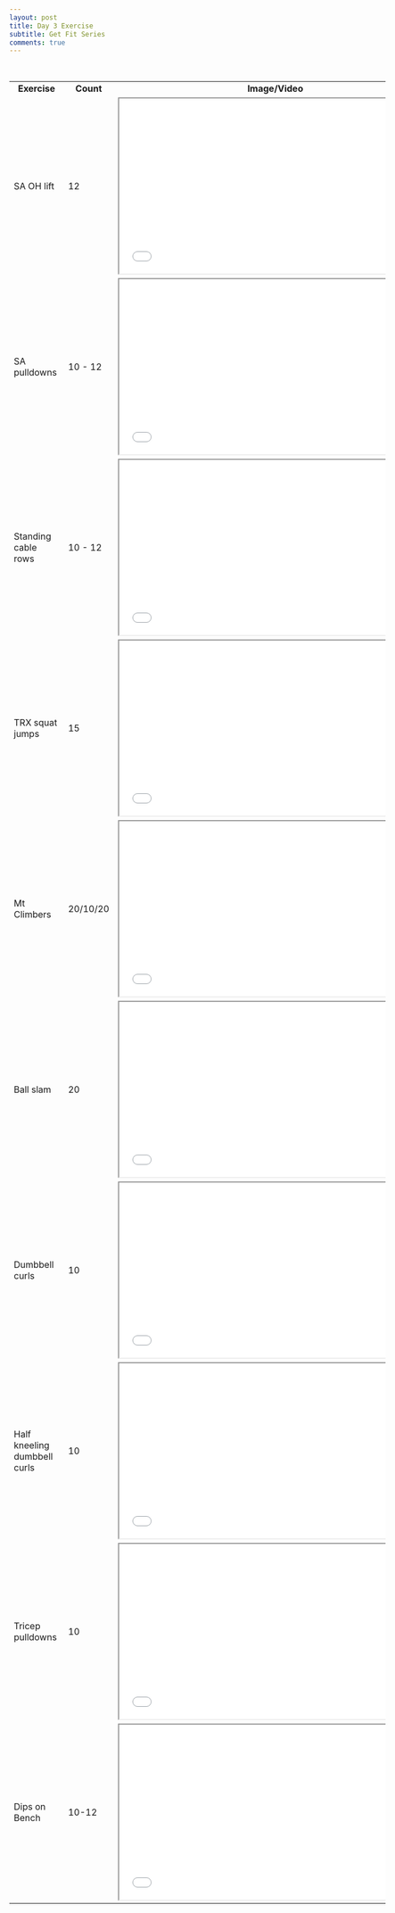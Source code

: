 ```yaml
---
layout: post
title: Day 3 Exercise
subtitle: Get Fit Series
comments: true
---
```

<p>&nbsp;</p>
<table style="width: 675px;">
<tbody>
<tr style="height: 18px;">
<td style="width: 70px; text-align: center; height: 18px;"><strong>Exercise</strong></td>
<td style="width: 53px; text-align: center; height: 18px;"><strong>Count</strong></td>
<td style="width: 608px; text-align: center; height: 18px;"><strong>Image/Video</strong></td>
</tr>
<tr style="height: 319px;">
<td style="width: 70px; height: 319px;">SA OH lift&nbsp;</td>
<td style="width: 53px; height: 319px;">12</td>
<td style="width: 608px; height: 319px;"><iframe src="//www.youtube.com/embed/NVnyDQqmhPo" width="560" height="314" allowfullscreen="allowfullscreen"></iframe></td>
</tr>
<tr style="height: 319px;">
<td style="width: 70px; height: 319px;">SA pulldowns&nbsp;</td>
<td style="width: 53px; height: 319px;">10 - 12</td>
<td style="width: 608px; height: 319px;"><iframe src="//www.youtube.com/embed/r34PR1mxzmU" width="560" height="314" allowfullscreen="allowfullscreen"></iframe></td>
</tr>
<tr style="height: 17px;">
<td style="width: 70px; height: 17px;">Standing cable rows&nbsp;</td>
<td style="width: 53px; height: 17px;">10 - 12</td>
<td style="width: 608px; height: 17px;"><iframe src="//www.youtube.com/embed/2qd1uw2t7xM" width="560" height="314" allowfullscreen="allowfullscreen"></iframe></td>
</tr>
<tr style="height: 18px;">
<td style="width: 70px; height: 18px;">TRX squat jumps</td>
<td style="width: 53px; height: 18px;">15</td>
<td style="width: 608px; height: 18px;"><iframe src="//www.youtube.com/embed/3qi0s7bINug" width="560" height="314" allowfullscreen="allowfullscreen"></iframe></td>
</tr>
<tr style="height: 18px;">
<td style="width: 70px; height: 18px;">Mt Climbers</td>
<td style="width: 53px; height: 18px;">20/10/20</td>
<td style="width: 608px; height: 18px;"><iframe src="//www.youtube.com/embed/nmwgirgXLYM" width="560" height="314" allowfullscreen="allowfullscreen"></iframe></td>
</tr>
<tr style="height: 18px;">
<td style="width: 70px; height: 18px;">Ball slam&nbsp;</td>
<td style="width: 53px; height: 18px;">20</td>
<td style="width: 608px; height: 18px;"><iframe src="//www.youtube.com/embed/Rx_UHMnQljU" width="560" height="314" allowfullscreen="allowfullscreen"></iframe></td>
</tr>
<tr style="height: 18px;">
<td style="width: 70px; height: 18px;">Dumbbell curls</td>
<td style="width: 53px; height: 18px;">10</td>
<td style="width: 608px; height: 18px;"><iframe src="//www.youtube.com/embed/ykJmrZ5v0Oo" width="560" height="314" allowfullscreen="allowfullscreen"></iframe></td>
</tr>
<tr style="height: 18px;">
<td style="width: 70px; height: 18px;">Half kneeling dumbbell curls&nbsp;</td>
<td style="width: 53px; height: 18px;">10</td>
<td style="width: 608px; height: 18px;"><iframe src="//www.youtube.com/embed/2PYfgYAVcc4" width="560" height="314" allowfullscreen="allowfullscreen"></iframe></td>
</tr>
<tr style="height: 18px;">
<td style="width: 70px; height: 18px;">Tricep pulldowns</td>
<td style="width: 53px; height: 18px;">10</td>
<td style="width: 608px; height: 18px;"><iframe src="//www.youtube.com/embed/kiuVA0gs3EI" width="560" height="314" allowfullscreen="allowfullscreen"></iframe></td>
</tr>
<tr style="height: 18px;">
<td style="width: 70px; height: 18px;">Dips on Bench</td>
<td style="width: 53px; height: 18px;">10-12</td>
<td style="width: 608px; height: 18px;"><iframe src="//www.youtube.com/embed/jox1rb5krQI" width="560" height="314" allowfullscreen="allowfullscreen"></iframe></td>
</tr>
</tbody>
</table>
